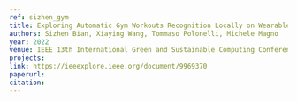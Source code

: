 ```yaml
---
ref: sizhen_gym
title: Exploring Automatic Gym Workouts Recognition Locally on Wearable Resource-Constrained Devices
authors: Sizhen Bian, Xiaying Wang, Tommaso Polonelli, Michele Magno
year: 2022
venue: IEEE 13th International Green and Sustainable Computing Conference (IGSC)
projects:
link: https://ieeexplore.ieee.org/document/9969370
paperurl: 
citation: 
---
```

